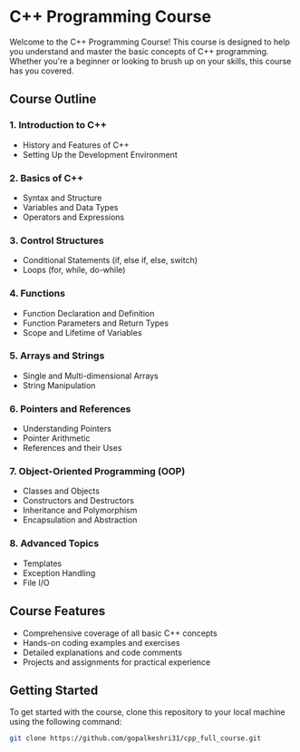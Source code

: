 # C++ Programming Course

Welcome to the C++ Programming Course! This course is designed to help you understand and master the basic concepts of C++ programming. Whether you're a beginner or looking to brush up on your skills, this course has you covered.

## Course Outline

### 1. Introduction to C++
- History and Features of C++
- Setting Up the Development Environment

### 2. Basics of C++
- Syntax and Structure
- Variables and Data Types
- Operators and Expressions

### 3. Control Structures
- Conditional Statements (if, else if, else, switch)
- Loops (for, while, do-while)

### 4. Functions
- Function Declaration and Definition
- Function Parameters and Return Types
- Scope and Lifetime of Variables

### 5. Arrays and Strings
- Single and Multi-dimensional Arrays
- String Manipulation

### 6. Pointers and References
- Understanding Pointers
- Pointer Arithmetic
- References and their Uses

### 7. Object-Oriented Programming (OOP)
- Classes and Objects
- Constructors and Destructors
- Inheritance and Polymorphism
- Encapsulation and Abstraction

### 8. Advanced Topics
- Templates
- Exception Handling
- File I/O

## Course Features

- Comprehensive coverage of all basic C++ concepts
- Hands-on coding examples and exercises
- Detailed explanations and code comments
- Projects and assignments for practical experience

## Getting Started

To get started with the course, clone this repository to your local machine using the following command:

```sh
git clone https://github.com/gopalkeshri31/cpp_full_course.git
